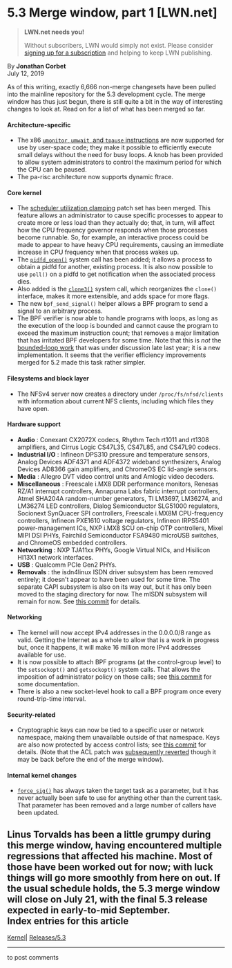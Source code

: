 # 5.3 Merge window, part 1 [LWN.net]

> **LWN.net needs you!**
> 
> Without subscribers, LWN would simply not exist. Please consider [signing up for a subscription](/Promo/nst-nag2/subscribe) and helping to keep LWN publishing. 

By **Jonathan Corbet**  
July 12, 2019 

As of this writing, exactly 6,666 non-merge changesets have been pulled into the mainline repository for the 5.3 development cycle. The merge window has thus just begun, there is still quite a bit in the way of interesting changes to look at. Read on for a list of what has been merged so far.   


#### Architecture-specific

  * The x86 [`umonitor`, `umwait`, and `tpause` instructions](/Articles/790920/) are now supported for use by user-space code; they make it possible to efficiently execute small delays without the need for busy loops. A knob has been provided to allow system administrators to control the maximum period for which the CPU can be paused. 
  * The pa-risc architecture now supports dynamic ftrace. 



#### Core kernel

  * The [scheduler utilization clamping](/Articles/762043/) patch set has been merged. This feature allows an administrator to cause specific processes to appear to create more or less load than they actually do; that, in turn, will affect how the CPU frequency governor responds when those processes become runnable. So, for example, an interactive process could be made to appear to have heavy CPU requirements, causing an immediate increase in CPU frequency when that process wakes up. 
  * The [`pidfd_open()`](/Articles/789023/) system call has been added; it allows a process to obtain a pidfd for another, existing process. It is also now possible to use `poll()` on a pidfd to get notification when the associated process dies. 
  * Also added is the [`clone3()`](/Articles/792628/) system call, which reorganizes the `clone()` interface, makes it more extensible, and adds space for more flags. 
  * The new `bpf_send_signal()` helper allows a BPF program to send a signal to an arbitrary process. 
  * The BPF verifier is now able to handle programs with loops, as long as the execution of the loop is bounded and cannot cause the program to exceed the maximum instruction count; that removes a major limitation that has irritated BPF developers for some time. Note that this is _not_ the [bounded-loop work](/Articles/773605/) that was under discussion late last year; it is a new implementation. It seems that the verifier efficiency improvements merged for 5.2 made this task rather simpler. 



#### Filesystems and block layer

  * The NFSv4 server now creates a directory under `/proc/fs/nfsd/clients` with information about current NFS clients, including which files they have open. 



#### Hardware support

  * **Audio** : Conexant CX2072X codecs, Rhythm Tech rt1011 and rt1308 amplifiers, and Cirrus Logic CS47L35, CS47L85, and CS47L90 codecs. 
  * **Industrial I/O** : Infineon DPS310 pressure and temperature sensors, Analog Devices ADF4371 and ADF4372 wideband synthesizers, Analog Devices AD8366 gain amplifiers, and ChromeOS EC lid-angle sensors. 
  * **Media** : Allegro DVT video control units and Amlogic video decoders. 
  * **Miscellaneous** : Freescale i.MX8 DDR performance monitors, Renesas RZ/A1 interrupt controllers, Annapurna Labs fabric interrupt controllers, Atmel SHA204A random-number generators, TI LM3697, LM36274, and LM36274 LED controllers, Dialog Semiconductor SLG51000 regulators, Socionext SynQuacer SPI controllers, Freescale i.MX8M CPU-frequency controllers, Infineon PXE1610 voltage regulators, Infineon IRPS5401 power-management ICs, NXP i.MX8 SCU on-chip OTP controllers, Mixel MIPI DSI PHYs, Fairchild Semiconductor FSA9480 microUSB switches, and ChromeOS embedded controllers. 
  * **Networking** : NXP TJA11xx PHYs, Google Virtual NICs, and Hisilicon HI13X1 network interfaces. 
  * **USB** : Qualcomm PCIe Gen2 PHYs. 
  * **Removals** : the isdn4linux ISDN driver subsystem has been removed entirely; it doesn't appear to have been used for some time. The separate CAPI subsystem is also on its way out, but it has only been moved to the staging directory for now. The mISDN subsystem will remain for now. See [this commit](https://git.kernel.org/linus/8a7e8ff8ce8a) for details. 



#### Networking

  * The kernel will now accept IPv4 addresses in the 0.0.0.0/8 range as valid. Getting the Internet as a whole to allow that is a work in progress but, once it happens, it will make 16 million more IPv4 addresses available for use. 
  * It is now possible to attach BPF programs (at the control-group level) to the `setsockopt()` and `getsockopt()` system calls. That allows the imposition of administrator policy on those calls; see [this commit](https://git.kernel.org/linus/0c51b3697a44) for some documentation. 
  * There is also a new socket-level hook to call a BPF program once every round-trip-time interval. 



#### Security-related

  * Cryptographic keys can now be tied to a specific user or network namespace, making them unavailable outside of that namespace. Keys are also now protected by access control lists; see [this commit](https://git.kernel.org/linus/2e12256b9a76) for details. (Note that the ACL patch was [subsequently reverted](https://git.kernel.org/linus/028db3e290f1) though it may be back before the end of the merge window). 



#### Internal kernel changes

  * [`force_sig()`](https://elixir.bootlin.com/linux/latest/source/kernel/signal.c#L1555) has always taken the target task as a parameter, but it has never actually been safe to use for anything other than the current task. That parameter has been removed and a large number of callers have been updated. 



Linus Torvalds has been a little grumpy during this merge window, having encountered multiple regressions that affected his machine. Most of those have been worked out for now; with luck things will go more smoothly from here on out. If the usual schedule holds, the 5.3 merge window will close on July 21, with the final 5.3 release expected in early-to-mid September.  
Index entries for this article  
---  
[Kernel](/Kernel/Index)| [Releases/5.3](/Kernel/Index#Releases-5.3)  
  


* * *

to post comments 
